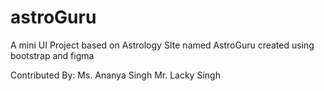# astroGuru
A mini UI Project based on Astrology SIte named AstroGuru created using bootstrap and figma


Contributed By: Ms. Ananya Singh 
                Mr. Lacky Singh
